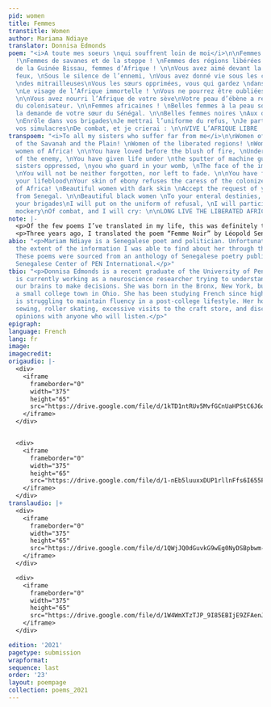 ```yaml
---
pid: women
title: Femmes
transtitle: Women
author: Mariama Ndiaye
translator: Donnisa Edmonds
poem: "<i>A toute mes soeurs \nqui souffrent loin de moi</i>\n\nFemmes africaines
  !\nFemmes de savanes et de la steppe ! \nFemmes des régions libérées ! \nFemmes
  de la Guinée Bissau, femmes d’Afrique ! \n\nVous avez aimé devant la rougeur de
  feux, \nSous le silence de l’ennemi, \nVous avez donné vie sous les crépitements
  \ndes mitrailleuses\nVous les sœurs opprimées, vous qui gardez \ndans vos entailles
  \nLe visage de l’Afrique immortelle ! \nVous ne pourrez être oubliées, ni décolorées.
  \n\nVous avez nourri l’Afrique de votre sève\nVotre peau d’ébène a refusé la caresse
  du colonisateur. \n\nFemmes africaines ! \nBelles femmes à la peau sombre\nAcceptez
  la demande de votre sœur du Sénégal. \n\nBelles femmes noires \nAux destinées éternelles,
  \nEnrôle dans vos brigades\nJe mettrai l’uniforme du refus, \nJe participerai à
  vos simulacres\nDe combat, et je crierai : \n\nVIVE L’AFRIQUE LIBRE ! "
transpoem: "<i>To all my sisters who suffer far from me</i>\n\nWomen of Africa! \nWomen
  of the Savanah and the Plain! \nWomen of the liberated regions! \nWomen of the Guinea-Bissau,
  women of Africa! \n\nYou have loved before the blush of fire, \nUnder the silence
  of the enemy, \nYou have given life under \nthe sputter of machine guns, \nYou the
  sisters oppressed, \nyou who guard in your womb, \nThe face of the immortal Africa!
  \nYou will not be neither forgotten, nor left to fade. \n\nYou have fed Africa from
  your lifeblood\nYour skin of ebony refuses the caress of the colonizer. \n\nWomen
  of Africa! \nBeautiful women with dark skin \nAccept the request of your sister
  from Senegal. \n\nBeautiful black women \nTo your enteral destinies, \nEnlist in
  your brigades\nI will put on the uniform of refusal, \nI will participate in your
  mockery\nOf combat, and I will cry: \n\nLONG LIVE THE LIBERATED AFRICA! "
note: |-
  <p>Of the few poems I’ve translated in my life, this was definitely the most challenging. Ndiaye utilizes a lot of great imagery throughout the poem related to being the nurse or caretaker of someone that was difficult to translate directly. For example, <em>de couver</em> in the line “de couver mon sommeil éternel” translates most directly to “to wrap a child in cotton wool.” I tried to preserve this notion through the use of the word “swathe,” which similarly refers to the idea of wrapping a baby in fabric. I also struggled with the line “to care not to hide.” This translation originally did not make much sense to me within the context of the poem, so I tried many different versions and arrangements. However, I continued to come back to this most direct translation of Ndiaye’s words. I feel like it allows the most room for interpretation of her meaning without my own personal inputs. I maintain her punctuation, line breaks, and structure throughout the entire poem, along with the repetition of “When I Die.”</p>
  <p>Three years ago, I translated the poem “Femme Noir” by Léopold Senghor for the 2018 edition of <em>DoubleSpeak</em>. When I found this poem by Ndiaye, I felt that it was a near perfect follow-up to my first translation, as it offers both a call to arms and love for Black women (specifically those from Africa) from the perspective of a Black woman. I tried my best to maintain the high-energy and fast-paced nature of the poem in my translation by keeping the lines to a similar length and retaining the same punctuation and structure. I also chose to translate all of the lines starting with <em>femme</em> as “Women of” to add repetition to the poem to keep it moving forward. I also tried to as closely as possible preserve the meanings of the more descriptive words like <em>crépitements</em>, which directly translates to “the crackling of machine guns.” However, I chose to use the word “sputter” in my translation because I felt it more accurately captured in English the sound she was trying to evoke. Similarly, while <em>ni decolorées</em> literally translates to “neither faded,” the line was difficult to translate as there is no meaningful English equivalent to this use of the past tense. I opted to use the phrase “left to fade,” as I believe it more accurately captures the feeling of the original line. Finally, I sifted through several different English translation of the line: “VIVE L’AFRIQUE LIBRE” (“long live free Africa,” “God bless free Africa,” etc.), but ultimate settled on translating <em>libre</em> as “liberated” as it felt like it carried the most nuanced understanding of what it means for Africa and Black women to be free.</p>
abio: "<p>Mariam Ndiaye is a Senegalese poet and politician. Unfortunately, this was
  the extent of the information I was able to find about her through the Internet.
  These poems were sourced from an anthology of Senegalese poetry published by the
  Senegalese Center of PEN International.</p>"
tbio: "<p>Donnisa Edmonds is a recent graduate of the University of Pennsylvania who
  is currently working as a neuroscience researcher trying to understand how we use
  our brains to make decisions. She was born in the Bronx, New York, but grew up in
  a small college town in Ohio. She has been studying French since high school and
  is struggling to maintain fluency in a post-college lifestyle. Her hobbies include
  sewing, roller skating, excessive visits to the craft store, and discussing music
  opinions with anyone who will listen.</p>"
epigraph: 
language: French
lang: fr
image: 
imagecredit: 
origaudio: |-
  <div>
    <iframe
      frameborder="0"
      width="375"
      height="65"
      src="https://drive.google.com/file/d/1kTD1ntRUv5MvfGCnUaHPStC6J6q70FxM/preview">
    </iframe>
  </div>


  <div>
    <iframe
      frameborder="0"
      width="375"
      height="65"
      src="https://drive.google.com/file/d/1-nEb5luuxxDUP1rllnFfs6I655FshoDq/preview">
    </iframe>
  </div>
translaudio: |+
  <div>
    <iframe
      frameborder="0"
      width="375"
      height="65"
      src="https://drive.google.com/file/d/1QWjJQ0dGuvkG9wEg0NyDSBpbwm-6Ya9E/preview">
    </iframe>
  </div>

  <div>
    <iframe
      frameborder="0"
      width="375"
      height="65"
      src="https://drive.google.com/file/d/1W4WmXTzTJP_9I85EBIjE9ZFAenJnFuID/preview">
    </iframe>
  </div>

edition: '2021'
pagetype: submission
wrapformat: 
sequence: last
order: '23'
layout: poempage
collection: poems_2021
---
```

